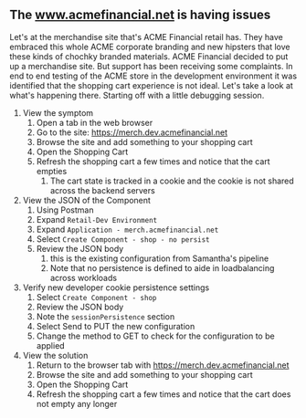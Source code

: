 ## The www.acmefinancial.net is having issues

Let's at the merchandise site that's ACME Financial retail has. They have embraced this whole ACME corporate branding and new hipsters that love these kinds of chochky branded materials.  ACME Financial decided to put up a merchandise site.
But support has been receiving some complaints. In end to end testing of the ACME store in the development environment it was identified that the shopping cart experience is not ideal.
Let's take a look at what's happening there. Starting off with a little debugging session.

1. View the symptom
   1. Open a tab in the web browser
   2. Go to the site: https://merch.dev.acmefinancial.net
   3. Browse the site and add something to your shopping cart
   4. Open the Shopping Cart
   5. Refresh the shopping cart a few times and notice that the cart empties
      1. The cart state is tracked in a cookie and the cookie is not shared across the backend servers
2. View the JSON of the Component
   1. Using Postman
   2. Expand `Retail-Dev Environment`
   3. Expand `Application - merch.acmefinancial.net`
   4. Select `Create Component - shop - no persist`
   5. Review the JSON body
      1. this is the existing configuration from Samantha's pipeline
      2. Note that no persistence is defined to aide in loadbalancing across workloads
3. Verify new developer cookie persistence settings
   1. Select `Create Component - shop`
   2. Review the JSON body
   3. Note the `sessionPersistence` section
   4. Select Send to PUT the new configuration
   5. Change the method to GET to check for the configuration to be applied
4. View the solution
   1. Return to the browser tab with https://merch.dev.acmefinancial.net
   2. Browse the site and add something to your shopping cart
   3. Open the Shopping Cart
   4. Refresh the shopping cart a few times and notice that the cart does not empty any longer
